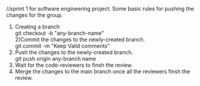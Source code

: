 //sprint 1 for software engineering project.
Some basic rules for pushing the changes for the group.
1) Creating a branch<br />
git checkout -b "any-branch-name"<br />
2)Commit the changes to the newly-created branch.<br />
git commit -m "Keep Valid comments"<br />
3) Push the changes to the newly-created branch.<br />
git push origin any-branch name<br />
4) Wait for the code-reviewers to finsh the review.<br />
5) Merge the changes to the main branch once all the reviewers finsh the review.<br />
